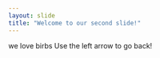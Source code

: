 ```yaml
---
layout: slide
title: "Welcome to our second slide!"
---
```

we love birbs
Use the left arrow to go back!
